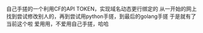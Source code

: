 自己手搓的一个利用CF的API TOKEN，实现域名动态更行绑定的
从一开始的网上找到尝试修改别人的，再到尝试用python手搓，到最后的golang手搓
于是就有了当前这个啦
爱用用，不爱用自己手搓，哈哈